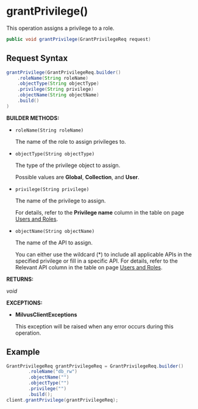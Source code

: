 # grantPrivilege()

This operation assigns a privilege to a role.

```java
public void grantPrivilege(GrantPrivilegeReq request)
```

## Request Syntax

```java
grantPrivilege(GrantPrivilegeReq.builder()
    .roleName(String roleName)
    .objectType(String objectType)
    .privilege(String privilege)
    .objectName(String objectName)
    .build()
)
```

**BUILDER METHODS:**

- `roleName(String roleName)`

    The name of the role to assign privileges to.

- `objectType(String objectType)`

    The type of the privilege object to assign. 

    Possible values are **Global**, **Collection**, and **User**.

- `privilege(String privilege)`

    The name of the privilege to assign. 

    For details, refer to the **Privilege name** column in the table on page [Users and Roles](https://milvus.io/docs/users_and_roles.md).

- `objectName(String objectName)`

    The name of the API to assign. 

    You can either use the wildcard (*) to include all applicable APIs in the specified privilege or fill in a specific API. For details, refer to the Relevant API column in the table on page [Users and Roles](https://milvus.io/docs/users_and_roles.md).

**RETURNS:**

*void*

**EXCEPTIONS:**

- **MilvusClientExceptions**

    This exception will be raised when any error occurs during this operation.

## Example

```java
GrantPrivilegeReq grantPrivilegeReq = GrantPrivilegeReq.builder()
        .roleName("db_rw")
        .objectName("")
        .objectType("")
        .privilege("")
        .build();
client.grantPrivilege(grantPrivilegeReq);
```
